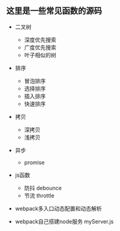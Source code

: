## 这里是一些常见函数的源码 ##

*  二叉树
    - 深度优先搜索
    - 广度优先搜索
    - 叶子相似的树

* 排序
    - 冒泡排序
    - 选择排序
    - 插入排序
    - 快速排序

* 拷贝
    - 深拷贝
    - 浅拷贝

* 异步
    - promise

* js函数
    - 防抖  debounce
    - 节流  throttle

* webpack多入口动态配置和动态解析

* webpack自己搭建node服务 myServer.js



